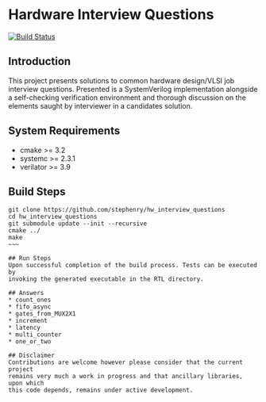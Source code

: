 # Hardware Interview Questions

[![Build Status](https://travis-ci.org/stephenry/hw_interview_questions.svg?branch=master)](https://travis-ci.org/stephenry/hw_interview_questions)

## Introduction

This project presents solutions to common hardware design/VLSI job interview
questions. Presented is a SystemVerilog implementation alongside a self-checking
verification environment and thorough discussion on the elements saught by
interviewer in a candidates solution.

## System Requirements
* cmake >= 3.2
* systemc >= 2.3.1
* verilator >= 3.9

## Build Steps
~~~~
git clone https://github.com/stephenry/hw_interview_questions
cd hw_interview_questions
git submodule update --init --recursive
cmake ../
make
~~~

## Run Steps
Upon successful completion of the build process. Tests can be executed by
invoking the generated executable in the RTL directory.

## Answers
* count_ones
* fifo_async
* gates_from_MUX2X1
* increment
* latency
* multi_counter
* one_or_two

## Disclaimer
Contributions are welcome however please consider that the current project
remains very much a work in progress and that ancillary libraries, upon which
this code depends, remains under active development.
